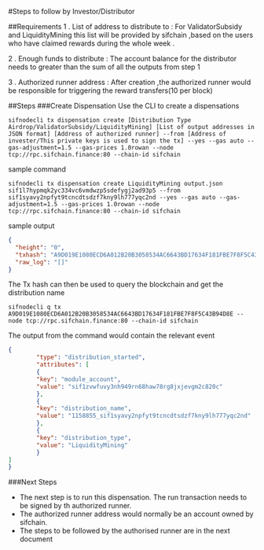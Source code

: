 #Steps to follow by Investor/Distributor 

##Requirements
1 . List of address to distribute to :  For ValidatorSubsidy and LiquidityMining this list will be provided by sifchain ,based on the users who have claimed rewards during the whole week .

2 . Enough funds to distribute : The account balance for the distributor needs to greater than the sum of all the outputs from step 1

3 . Authorized runner address : After creation ,the authorized runner would be responsible for triggering the reward transfers(10 per block)

##Steps
###Create Dispensation
Use the CLI to create a dispensations
```shell
sifnodecli tx dispensation create [Distribution Type Airdrop/ValidatorSubsidy/LiquidityMining] [List of output addresses in JSON format] [Address of authorized runner] --from [Address of invester/This private keys is used to sign the tx] --yes --gas auto --gas-adjustment=1.5 --gas-prices 1.0rowan --node tcp://rpc.sifchain.finance:80 --chain-id sifchain
```
sample command
```shell
sifnodecli tx dispensation create LiquidityMining output.json sif1l7hypmqk2yc334vc6vmdwzp5sdefygj2ad93p5 --from sif1syavy2npfyt9tcncdtsdzf7kny9lh777yqc2nd --yes --gas auto --gas-adjustment=1.5 --gas-prices 1.0rowan --node tcp://rpc.sifchain.finance:80 --chain-id sifchain
```
sample output
```json
{
  "height": "0",
  "txhash": "A9D019E1080ECD6A012B20B3058534AC6643BD17634F181FBE7F8F5C43B94D8E",
  "raw_log": "[]"
}
```
The Tx hash can then be used to query the blockchain and get the distribution name
```shell
sifnodecli q tx A9D019E1080ECD6A012B20B3058534AC6643BD17634F181FBE7F8F5C43B94D8E --node tcp://rpc.sifchain.finance:80 --chain-id sifchain
```
The output from the command would contain the relevant event 
```json
{
        "type": "distribution_started",
        "attributes": [
        {
        "key": "module_account",
        "value": "sif1zvwfuvy3nh949rn68haw78rg8jxjevgm2c820c"
        },
        {
        "key": "distribution_name",
        "value": "1158855_sif1syavy2npfyt9tcncdtsdzf7kny9lh777yqc2nd"
        },
        {
        "key": "distribution_type",
        "value": "LiquidityMining"
        }
]
}
```

###Next Steps 
- The next step is to run this dispensation. The run transaction needs to be signed by th authorized runner.
- The authorized runner address would normally be an account owned by sifchain.
- The steps to be followed by the authorised runner are in the next document